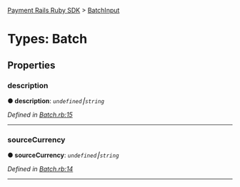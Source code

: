 [Payment Rails Ruby SDK](../README.md) > [BatchInput](../types/batch.md)

# Types: Batch

## Properties

<a id="description"></a>

### description

**●  description**:  *`undefined`⎮`string`*

*Defined in [Batch.rb:15](https://github.com/PaymentRails/ruby-sdk/tree/master/lib/Batch.rb#L15)*

---

<a id="sourcecurrency"></a>

### sourceCurrency

**●  sourceCurrency**:  *`undefined`⎮`string`*

*Defined in [Batch.rb:14](https://github.com/PaymentRails/ruby-sdk/tree/master/lib/Batch.rb#L14)*

---